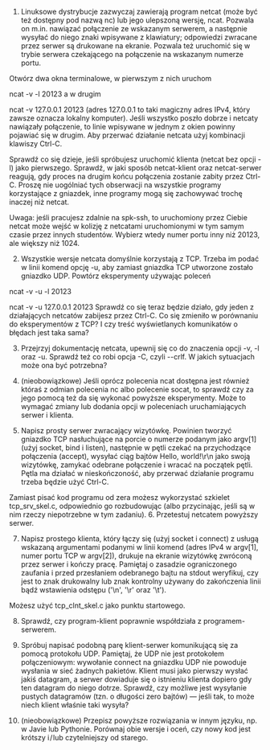 1. Linuksowe dystrybucje zazwyczaj zawierają program netcat (może być też dostępny pod nazwą nc) lub jego ulepszoną wersję, ncat. Pozwala on m.in. nawiązać połączenie ze wskazanym serwerem, a następnie wysyłać do niego znaki wpisywane z klawiatury; odpowiedzi zwracane przez serwer są drukowane na ekranie. Pozwala też uruchomić się w trybie serwera czekającego na połączenie na wskazanym numerze portu.

Otwórz dwa okna terminalowe, w pierwszym z nich uruchom

ncat -v -l 20123
a w drugim

ncat -v 127.0.0.1 20123
(adres 127.0.0.1 to taki magiczny adres IPv4, który zawsze oznacza lokalny komputer). Jeśli wszystko poszło dobrze i netcaty nawiązały połączenie, to linie wpisywane w jednym z okien powinny pojawiać się w drugim. Aby przerwać działanie netcata użyj kombinacji klawiszy Ctrl-C.

Sprawdź co się dzieje, jeśli spróbujesz uruchomić klienta (netcat bez opcji -l) jako pierwszego. Sprawdź, w jaki sposób netcat-klient oraz netcat-serwer reagują, gdy proces na drugim końcu połączenia zostanie zabity przez Ctrl-C. Proszę nie uogólniać tych obserwacji na wszystkie programy korzystające z gniazdek, inne programy mogą się zachowywać trochę inaczej niż netcat.

Uwaga: jeśli pracujesz zdalnie na spk-ssh, to uruchomiony przez Ciebie netcat może wejść w kolizję z netcatami uruchomionymi w tym samym czasie przez innych studentów. Wybierz wtedy numer portu inny niż 20123, ale większy niż 1024.

2. Wszystkie wersje netcata domyślnie korzystają z TCP. Trzeba im podać w linii komend opcję -u, aby zamiast gniazdka TCP utworzone zostało gniazdko UDP. Powtórz eksperymenty używając poleceń

ncat -v -u -l 20123

ncat -v -u 127.0.0.1 20123
Sprawdź co się teraz będzie działo, gdy jeden z działających netcatów zabijesz przez Ctrl-C. Co się zmieniło w porównaniu do eksperymentów z TCP? I czy treść wyświetlanych komunikatów o błędach jest taka sama?

3. Przejrzyj dokumentację netcata, upewnij się co do znaczenia opcji -v, -l oraz -u. Sprawdź też co robi opcja -C, czyli --crlf. W jakich sytuacjach może ona być potrzebna?

4. (nieobowiązkowe) Jeśli oprócz polecenia ncat dostępna jest również któraś z odmian polecenia nc albo polecenie socat, to sprawdź czy za jego pomocą też da się wykonać powyższe eksperymenty. Może to wymagać zmiany lub dodania opcji w poleceniach uruchamiających serwer i klienta.

5. Napisz prosty serwer zwracający wizytówkę. Powinien tworzyć gniazdko TCP nasłuchujące na porcie o numerze podanym jako argv[1] (użyj socket, bind i listen), następnie w pętli czekać na przychodzące połączenia (accept), wysyłać ciąg bajtów Hello, world!\r\n jako swoją wizytówkę, zamykać odebrane połączenie i wracać na początek pętli. Pętla ma działać w nieskończoność, aby przerwać działanie programu trzeba będzie użyć Ctrl-C.

Zamiast pisać kod programu od zera możesz wykorzystać szkielet tcp_srv_skel.c, odpowiednio go rozbudowując (albo przycinając, jeśli są w nim rzeczy niepotrzebne w tym zadaniu).
6. Przetestuj netcatem powyższy serwer.

7. Napisz prostego klienta, który łączy się (użyj socket i connect) z usługą wskazaną argumentami podanymi w linii komend (adres IPv4 w argv[1], numer portu TCP w argv[2]), drukuje na ekranie wizytówkę zwróconą przez serwer i kończy pracę. Pamiętaj o zasadzie ograniczonego zaufania i przed przesłaniem odebranego bajtu na stdout weryfikuj, czy jest to znak drukowalny lub znak kontrolny używany do zakończenia linii bądź wstawienia odstępu ('\n', '\r' oraz '\t').

Możesz użyć tcp_clnt_skel.c jako punktu startowego.

8. Sprawdź, czy program-klient poprawnie współdziała z programem-serwerem.

9. Spróbuj napisać podobną parę klient-serwer komunikującą się za pomocą protokołu UDP. Pamiętaj, że UDP nie jest protokołem połączeniowym: wywołanie connect na gniazdku UDP nie powoduje wysłania w sieć żadnych pakietów. Klient musi jako pierwszy wysłać jakiś datagram, a serwer dowiaduje się o istnieniu klienta dopiero gdy ten datagram do niego dotrze. Sprawdź, czy możliwe jest wysyłanie pustych datagramów (tzn. o długości zero bajtów) — jeśli tak, to może niech klient właśnie taki wysyła?

10. (nieobowiązkowe) Przepisz powyższe rozwiązania w innym języku, np. w Javie lub Pythonie. Porównaj obie wersje i oceń, czy nowy kod jest krótszy i / lub czytelniejszy od starego.